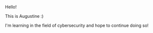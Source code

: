 Hello!

This is Augustine :)

I'm learning in the field of cybersecurity and hope to continue doing so!
